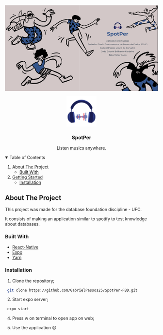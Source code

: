 <br />
<a href="https://github.com/GabrielPassos25/PasswordGenerator">
    <img src="assets/Screen Shot 2021-03-17 at 20.47.04.png">
 </a>
<p align="center">
  <a href="https://github.com/GabrielPassos25/PasswordGenerator">
    <img src="assets/logo.png" alt="Logo" width="100" height="100">
  </a>

  <h3 align="center">SpotPer</h3>

  <p align="center">
    Listen musics anywhere.
  </p>
</p>

<details open="open">
  <summary>Table of Contents</summary>
  <ol>
    <li>
      <a href="#about-the-project">About The Project</a>
      <ul>
        <li><a href="#built-with">Built With</a></li>
      </ul>
    </li>
    <li>
      <a href="#getting-started">Getting Started</a>
      <ul>
        <li><a href="#installation">Installation</a></li>
      </ul>
    </li>
  </ol>
</details>

## About The Project
This project was made for the database foundation discipline - UFC.

It consists of making an application similar to spotify to test knowledge about databases.

### Built With

* [React-Native](https://reactnative.dev)
* [Expo](https://expo.io)
* [Yarn](https://yarnpkg.com)

### Installation

1. Clone the repository;
  ```sh
   git clone https://github.com/GabrielPassos25/SpotPer-FBD.git
   ```

2. Start expo server;
  ```sh
   expo start
   ```

4. Press w on terminal to open app on web;

5. Use the application :smile:
